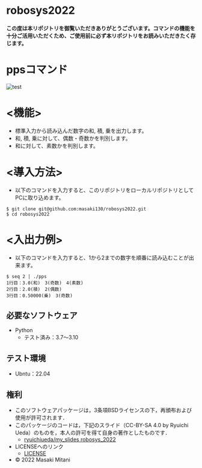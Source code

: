 # robosys2022
#### この度は本リポジトリを御覧いただきありがとうございます。コマンドの機能を十分ご活用いただくため、ご使用前に必ず本リポジトリをお読みいただきたく存じます。
# ppsコマンド
![test](https://github.com/masaki130/robosys2022/actions/workflows/test.yml/badge.svg)

# <機能>
* 標準入力から読み込んだ数字の和, 積, 乗を出力します。
* 和, 積, 乗に対して、偶数・奇数かを判別します。
* 和に対して、素数かを判別します。

# <導入方法>
* 以下のコマンドを入力すると、このリポジトリをローカルリポジトリとしてPCに取り込めます。
```
$ git clone git@github.com:masaki130/robosys2022.git
$ cd robosys2022
```
# <入出力例>
* 以下のコマンドを入力すると、1から2までの数字を順番に読み込むことが出来ます。
```
$ seq 2 | ./pps
1行目：3.0(和)　3(奇数)　4(素数)
2行目：2.0(積)　2(偶数)
3行目：0.50000(乗)　3(奇数)
```
## 必要なソフトウェア
* Python
  * テスト済み：3.7～3.10

## テスト環境
* Ubntu：22.04

## 権利
* このソフトウェアパッケージは，3条項BSDライセンスの下，再頒布および使用が許可されます．
* このパッケージのコードは，下記のスライド（CC-BY-SA 4.0 by Ryuichi Ueda）のものを，本人の許可を得て自身の著作としたものです．
    * [ryuichiueda/my_slides robosys_2022](https://github.com/ryuichiueda/my_slides/tree/master/robosys_2022)
* LICENSEへのリンク
    * [LICENSE](https://github.com/masaki130/robosys2022/blob/main/LICENSE)
* © 2022 Masaki Mitani
